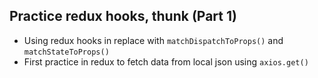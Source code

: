 ## Practice redux hooks, thunk (Part 1)

- Using redux hooks in replace with `matchDispatchToProps()` and `matchStateToProps()`
- First practice in redux to fetch data from local json using `axios.get()`
